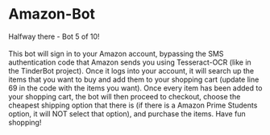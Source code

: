 # Amazon-Bot
 Halfway there - Bot 5 of 10!
 \
 \
This bot will sign in to your Amazon account, bypassing the SMS authentication code that Amazon sends you using Tesseract-OCR (like in the TinderBot project). Once it logs into your account, it will search up the items that you want to buy and add them to your shopping cart (update line 69 in the code with the items you want). Once every item has been added to your shopping cart, the bot will then proceed to checkout, choose the cheapest shipping option that there is (if there is a Amazon Prime Students option, it will NOT select that option), and purchase the items. Have fun shopping!
